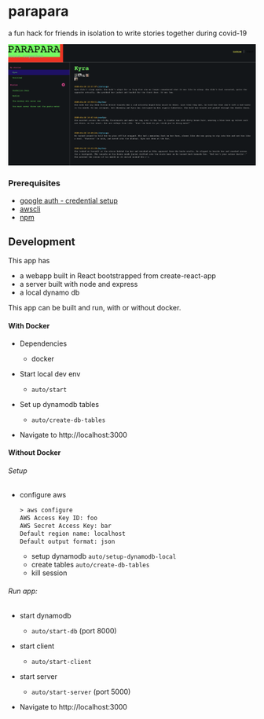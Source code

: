 # parapara
a fun hack for friends in isolation to write stories together during covid-19

![screenshot](resources/parapara.png)

### Prerequisites
- [google auth - credential setup](https://console.developers.google.com)
- [awscli](https://aws.amazon.com/cli/)
- [npm](https://www.npmjs.com/get-npm)

## Development
This app has
- a webapp built in React bootstrapped from create-react-app
- a server built with node and express
- a local dynamo db

This app can be built and run, with or without docker.

#### With Docker
- Dependencies
  - docker


- Start local dev env
    - `auto/start`


- Set up dynamodb tables
    - `auto/create-db-tables`


- Navigate to http://localhost:3000


#### Without Docker
  ###### Setup
  - configure aws
      ```
      > aws configure
      AWS Access Key ID: foo
      AWS Secret Access Key: bar
      Default region name: localhost
      Default output format: json  
      ```
    - setup dynamodb `auto/setup-dynamodb-local`
    - create tables `auto/create-db-tables`
    - kill session

###### Run app:
  - start dynamodb 
    - `auto/start-db` (port 8000)


  - start client
    - `auto/start-client`


  - start server
    - `auto/start-server` (port 5000)


  - Navigate to http://localhost:3000
